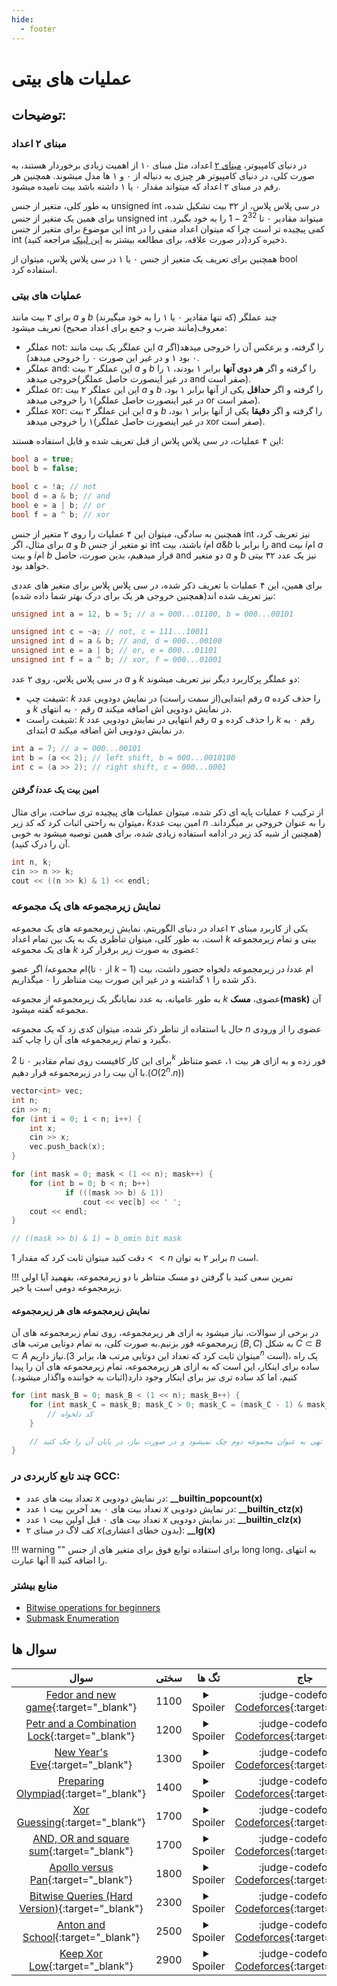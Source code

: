 ```yaml
--- 
hide:
  - footer
---
```

# عملیات های بیتی

## توضیحات: 
### مبنای ۲ اعداد
در دنیای کامپیوتر، [مبنای ۲](https://fa.wikipedia.org/wiki/%D8%B1%D9%82%D9%85_%D8%AF%D9%88%D8%AF%D9%88%DB%8C%DB%8C) اعداد، مثل مبنای ۱۰ از اهمیت زیادی برخوردار هستند، به صورت کلی، در دنیای کامپیوتر هر چیزی به دنباله از ۰ و ۱ ها مدل میشوند. همچنین هر رقم در مبنای ۲ اعداد که میتواند مقدار ۰ یا ۱ داشته باشد بیت نامیده میشود.

به طور کلی، متغیر از جنس unsigned int در سی پلاس پلاس، از ۳۲ بیت تشکیل شده، برای همین یک متغیر از جنس unsigned int میتواند مقادیر ۰ تا $2^{32} - 1$ را به خود بگیرد. این موضوع برای متغیر از جنس int کمی پیچیده تر است چرا که میتوان اعداد منفی را در int ذخیره کرد(در صورت علاقه، برای مطالعه بیشتر به [این لینک](https://www.google.com/url?sa=t&rct=j&q=&esrc=s&source=web&cd=&ved=2ahUKEwjE8N-o-t38AhUUcfEDHcffCdoQFnoECAkQAQ&url=https://www.geeksforgeeks.org/how-the-negative-numbers-are-stored-in-memory/&usg=AOvVaw12olVbdS2FmPWHDqiHGHRt) مراجعه کنید).

همچنین برای تعریف یک متغیر از جنس ۰ یا ۱ در سی پلاس پلاس، میتوان از bool استفاده کرد.

### عملیات های بیتی
برای ۲ بیت مانند $a$ و $b$ (که تنها مقادیر ۰ یا ۱ را به خود میگیرند) چند عملگر معروف(مانند ضرب و جمع برای اعداد صحیح) تعریف میشود:

+ عملگر not: این عملگر یک بیت مانند $a$ را گرفته، و برعکس آن را خروجی میدهد(اگر ۰ بود ۱ و در غیر این صورت ۰ را خروجی میدهد).
+ عملگر and: این عملگر ۲ بیت $a$ و $b$ را گرفته و اگر **هر دوی آنها** برابر ۱ بودند، ۱ را خروجی میدهد(در غیر اینصورت حاصل عملگر and صفر است).
+ عملگر or: این این عملگر ۲ بیت $a$ و $b$ را گرفته و اگر **حداقل** یکی از آنها برابر ۱ بود، ۱ را خروجی میدهد(در غیر اینصورت حاصل عملگر or صفر است).
+ عملگر xor:  این این عملگر ۲ بیت $a$ و $b$ را گرفته و اگر **دقیقا** یکی از آنها برابر ۱ بود، ۱ را خروجی میدهد(در غیر اینصورت حاصل عملگر xor صفر است).

این ۴ عملیات، در سی پلاس پلاس از قبل تعریف شده و قابل استفاده هستند:

```cpp
bool a = true;
bool b = false;

bool c = !a; // not
bool d = a & b; // and
bool e = a | b; // or
bool f = a ^ b; // xor
```
همچنین به سادگی، میتوان این ۴ عملیات را روی ۲ متغیر از جنس int نیز تعریف کرد، برای مثال، اگر $a$ و $b$ تو متغیر از جنس int باشند، بیت $i$ام $a \& b$ را برابر با and بیت $i$ام $a$ و بیت $i$ام $b$ قرار میدهیم، بدین صورت، حاصل and دو متغیر $a$ و $b$ نیز یک عدد ۳۲ بیتی خواهد بود.

برای همین، این ۴ عملیات با تعریف ذکر شده، در سی پلاس پلاس برای متغیر های عددی نیز تعریف شده اند(همچنین خروجی هر یک برای درک بهتر شما داده شده):
```cpp
unsigned int a = 12, b = 5; // a = 000...01100, b = 000...00101

unsigned int c = ~a; // not, c = 111...10011
unsigned int d = a & b; // and, d = 000...00100
unsigned int e = a | b; // or, e = 000...01101
unsigned int f = a ^ b; // xor, f = 000...01001
```
در سی پلاس پلاس، روی ۲ عدد $a$ و $k$ دو عملگر پرکاربرد دیگر نیز تعریف میشوند:
+ شیفت چپ: $k$ رقم ابتدایی(از سمت راست) در نمایش دودویی عدد $a$ را حذف کرده و $k$ رقم ۰ به انتهای $a$ در نمایش دودویی اش اضافه میکند.
+ شیفت راست: $k$ رقم انتهایی در نمایش دودویی عدد $a$ را حذف کرده و $k$ رقم ۰ به ابتدای $a$ در نمایش دودویی اش اضافه میکند.

```cpp
int a = 7; // a = 000...00101
int b = (a << 2); // left shift, b = 000...0010100
int c = (a >> 2); // right shift, c = 000...0001
```

#### گرفتن $i$امین بیت یک عدد
از ترکیب ۶ عملیات پایه ای ذکر شده، میتوان عملیات های پیچیده تری ساخت، برای مثال میتوان به راحتی اثبات کرد که کد زیر، $k$امین بیت عدد $n$ را به عنوان خروجی بر میگرداند.(همچنین از شبه کد زیر در ادامه استفاده زیادی شده، برای همین توصیه میشود به خوبی آن را درک کنید).

```cpp
int n, k;
cin >> n >> k;
cout << ((n >> k) & 1) << endl;
```
### نمایش زیرمجموعه های یک مجموعه
یکی از کاربرد مبنای ۲ اعداد در دنیای الگوریتم، نمایش زیرمجموعه های یک مجموعه است، به طور کلی، میتوان تناظری یک به یک بین تمام اعداد $k$ بیتی و تمام زیرمجموعه های یک مجموعه $k$ عضوی به صورت زیر برقرار کرد:

اگر عضو $i$ام مجموعه(از ۰ تا $k - 1$) در زیرمجموعه دلخواه حضور داشت، بیت $i$ام عدد ذکر شده را ۱ گذاشته و در غیر این صورت بیت متناظر را ۰ میگذاریم.

به طور عامیانه، به عدد نمایانگر یک زیرمجموعه از مجموعه $k$ عضوی، **مسک(mask)** آن مجموعه گفته میشود.

حال با استفاده از تناظر ذکر شده، میتوان کدی زد که یک مجموعه $n$ عضوی را از ورودی بگیرد و تمام زیرمجموعه های آن را چاپ کند.

برای این کار کافیست روی تمام مقادیر ۰ تا $2^k$ فور زده و به ازای هر بیت ۱، عضو متناظر با آن بیت را در زیرمجموعه قرار دهیم.($O(2^n.n)$)

```cpp
vector<int> vec;
int n;
cin >> n;
for (int i = 0; i < n; i++) {
    int x;
    cin >> x;
    vec.push_back(x);
}

for (int mask = 0; mask < (1 << n); mask++) {
    for (int b = 0; b < n; b++)
            if (((mask >> b) & 1))
                cout << vec[b] << ' ';
    cout << endl;
}

// ((mask >> b) & 1) = b_omin bit mask
```

دقت کنید میتوان ثابت کرد که مقدار $1 << n$ برابر ۲ به توان $n$ است.	

!!! تمرین
    سعی کنید با گرفتن دو مسک متناظر با دو زیرمجموعه، بفهمید آیا اولی زیرمجموعه دومی است یا خیر.


#### نمایش زیرمجموعه های هر زیرمجموعه
در برخی از سوالات، نیاز میشود به ازای هر زیرمجموعه، روی تمام زیرمجموعه های آن زیرمجموعه فور بزنیم.به صورت کلی، به تمام دوتایی مرتب های ($B, C$) به شکل $C \subset B \subset A$ نیاز داریم.(میتوان ثابت کرد که تعداد این دوتایی مرتب ها، برابر $3^n$ است)، یک راه ساده برای اینکار، این است که به ازای هر زیرمجموعه، تمام زیرمجموعه های آن را پیدا کنیم، اما کد ساده تری نیز برای اینکار وجود دارد(اثبات به خواننده واگذار میشود.)

```cpp
for (int mask_B = 0; mask_B < (1 << n); mask_B++) {
    for (int mask_C = mask_B; mask_C > 0; mask_C = (mask_C - 1) & mask_B) {
        // کد دلخواه
    }

    // دقت کنید در این کد زیرمجموعه تهی به عنوان مجموعه دوم چک نمیشود و در صورت نیاز، در پایان آن را چک کنید
}
```
### چند تابع کاربردی در GCC:

+ تعداد بیت های عدد $x$ در نمایش دودویی: <p style="display:inline" dir="ltr">**__builtin_popcount(x)**</p>
+ تعداد بیت های ۰ بعد آخرین بیت ۱ عدد $x$ در نمایش دودویی:  <p style="display:inline" dir="ltr">**__builtin_ctz(x)**</p>
+ تعداد بیت های ۰ قبل اولین بیت ۱ عدد $x$ در نمایش دودویی:  <p style="display:inline" dir="ltr">**__builtin_clz(x)**</p>
+ کف لاگ در مبنای ۲ $x$(بدون خطای اعشاری): <p style="display:inline" dir="ltr">**__lg(x)**</p>

!!! warning ""
    برای استفاده توابع فوق برای متغیر های از جنس long long، به انتهای آنها عبارت ll را اضافه کنید.


### منابع بیشتر

+ [Bitwise operations for beginners](https://codeforces.com/blog/entry/73490)
+ [Submask Enumeration](https://cp-algorithms.com/algebra/all-submasks.html)


## سوال ها 
| سوال | سختی | تگ ها | جاج | 
| :-----: | :----: | :----: | :----: | 
|[Fedor and new game](https://codeforces.com/problemset/problem/467/B){:target="_blank"}|1100|<details> <summary>Spoiler</summary> <ul><li>[عملیات های بیتی](/Shaazzz-Guide/Level1/bitmask){:target="_blank"}</li></ul> </details>|:judge-codeforces: [Codeforces](https://codeforces.com/){:target="_blank"}|
|[Petr and a Combination Lock](https://codeforces.com/contest/1097/problem/B){:target="_blank"}|1200|<details> <summary>Spoiler</summary> <ul><li>[عملیات های بیتی](/Shaazzz-Guide/Level1/bitmask){:target="_blank"}</li></ul> </details>|:judge-codeforces: [Codeforces](https://codeforces.com/){:target="_blank"}|
|[New Year's Eve](https://codeforces.com/problemset/problem/912/B){:target="_blank"}|1300|<details> <summary>Spoiler</summary> <ul><li>[عملیات های بیتی](/Shaazzz-Guide/Level1/bitmask){:target="_blank"}</li></ul> </details>|:judge-codeforces: [Codeforces](https://codeforces.com/){:target="_blank"}|
|[Preparing Olympiad](https://codeforces.com/contest/550/problem/B){:target="_blank"}|1400|<details> <summary>Spoiler</summary> <ul><li>[عملیات های بیتی](/Shaazzz-Guide/Level1/bitmask){:target="_blank"}</li></ul> </details>|:judge-codeforces: [Codeforces](https://codeforces.com/){:target="_blank"}|
|[Xor Guessing](https://codeforces.com/problemset/problem/1207/E){:target="_blank"}|1700|<details> <summary>Spoiler</summary> <ul><li>[عملیات های بیتی](/Shaazzz-Guide/Level1/bitmask){:target="_blank"}</li></ul> </details>|:judge-codeforces: [Codeforces](https://codeforces.com/){:target="_blank"}|
|[AND, OR and square sum](https://codeforces.com/contest/1368/problem/D){:target="_blank"}|1700|<details> <summary>Spoiler</summary> <ul><li>[عملیات های بیتی](/Shaazzz-Guide/Level1/bitmask){:target="_blank"}</li></ul> </details>|:judge-codeforces: [Codeforces](https://codeforces.com/){:target="_blank"}|
|[Apollo versus Pan](https://codeforces.com/contest/1466/problem/E){:target="_blank"}|1800|<details> <summary>Spoiler</summary> <ul><li>[عملیات های بیتی](/Shaazzz-Guide/Level1/bitmask){:target="_blank"}</li></ul> </details>|:judge-codeforces: [Codeforces](https://codeforces.com/){:target="_blank"}|
|[Bitwise Queries (Hard Version)](https://codeforces.com/problemset/problem/1451/E2){:target="_blank"}|2300|<details> <summary>Spoiler</summary> <ul><li>[عملیات های بیتی](/Shaazzz-Guide/Level1/bitmask){:target="_blank"}</li></ul> </details>|:judge-codeforces: [Codeforces](https://codeforces.com/){:target="_blank"}|
|[Anton and School](https://codeforces.com/contest/734/problem/f){:target="_blank"}|2500|<details> <summary>Spoiler</summary> <ul><li>[عملیات های بیتی](/Shaazzz-Guide/Level1/bitmask){:target="_blank"}</li></ul> </details>|:judge-codeforces: [Codeforces](https://codeforces.com/){:target="_blank"}|
|[Keep Xor Low](https://codeforces.com/problemset/problem/1616/H){:target="_blank"}|2900|<details> <summary>Spoiler</summary> <ul><li>[عملیات های بیتی](/Shaazzz-Guide/Level1/bitmask){:target="_blank"}</li> <li>[توابع بازگشتی](/Shaazzz-Guide/Level1/recursive){:target="_blank"}</li> <li>divide</li></ul> </details>|:judge-codeforces: [Codeforces](https://codeforces.com/){:target="_blank"}|
